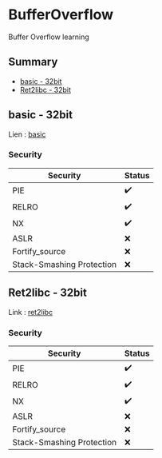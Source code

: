 # BufferOverflow
Buffer Overflow learning

## Summary

* [basic - 32bit](#basic---32bit)
* [Ret2libc - 32bit](#ret2libc---32bit)

## basic - 32bit

Lien : [basic](https://github.com/MandelV/BufferOverflow/tree/main/32bit/nocanary)

### Security
| Security                      | Status |
|----------                     |--------|
| PIE                           |   ✔️   |
| RELRO                         |   ✔️   |
| NX                            |   ✔️   |
| ASLR                          |   ❌   |
| Fortify_source                |   ❌   |
| Stack-Smashing Protection     |   ❌   |


## Ret2libc - 32bit

Link : [ret2libc](https://github.com/MandelV/BufferOverflow/tree/main/32bit/ret2libc)

### Security
| Security                      | Status |
|----------                     |--------|
| PIE                           |   ✔️   |
| RELRO                         |   ✔️   |
| NX                            |   ✔️   |
| ASLR                          |   ❌   |
| Fortify_source                |   ❌   |
| Stack-Smashing Protection     |   ❌   |

